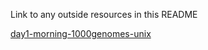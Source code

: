 Link to any outside resources in this README

[day1-morning-1000genomes-unix](https://docs.google.com/presentation/d/1ajY-xOQA9IVuB9wwxLui9UDKDKnlX3lxbo9un7XFjbE)
